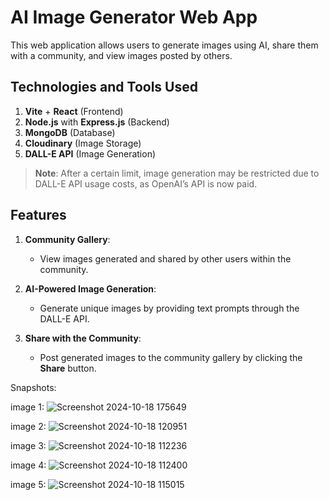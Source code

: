 # AI Image Generator Web App

This web application allows users to generate images using AI, share them with a community, and view images posted by others.

## Technologies and Tools Used

1. **Vite** + **React** (Frontend)
2. **Node.js** with **Express.js** (Backend)
3. **MongoDB** (Database)
4. **Cloudinary** (Image Storage)
5. **DALL-E API** (Image Generation)

> **Note**: After a certain limit, image generation may be restricted due to DALL-E API usage costs, as OpenAI’s API is now paid.

## Features

1. **Community Gallery**:
   - View images generated and shared by other users within the community.

2. **AI-Powered Image Generation**:
   - Generate unique images by providing text prompts through the DALL-E API.

3. **Share with the Community**:
   - Post generated images to the community gallery by clicking the **Share** button.



Snapshots:

image 1:
![Screenshot 2024-10-18 175649](https://github.com/user-attachments/assets/45bd4f31-c2fc-4f43-a34c-4bf9a3f9a5f4)

image 2:
![Screenshot 2024-10-18 120951](https://github.com/user-attachments/assets/5b3009a4-4fb7-4b22-939d-43d42955edd6)

image 3:
![Screenshot 2024-10-18 112236](https://github.com/user-attachments/assets/fe6782e7-0319-4fda-b553-b32fc6fd31d0)

image 4:
![Screenshot 2024-10-18 112400](https://github.com/user-attachments/assets/5a138b0d-d64d-4d1e-b419-550f2c5ec141)

image 5:
![Screenshot 2024-10-18 115015](https://github.com/user-attachments/assets/edf3f09c-924e-4712-a659-11bf3448a38d)
